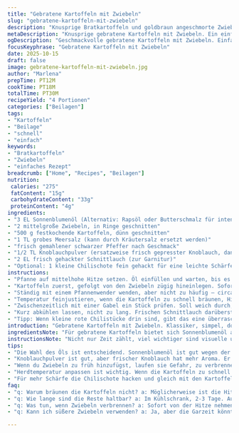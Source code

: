 ```yaml
---
title: "Gebratene Kartoffeln mit Zwiebeln"
slug: "gebratene-kartoffeln-mit-zwiebeln"
description: "Knusprige Bratkartoffeln und goldbraun angeschmorte Zwiebeln, gewürzt mit grobem Salz, schwarzem Pfeffer und einem Hauch Knoblauchpulver. Die Zubereitung erfolgt in einer beschichteten Pfanne, um sie außen kross, innen zart zu halten. Frisch gehackter Schnittlauch sorgt für den letzten frischen Impuls. Eine einfache Beilage, die ohne unnötigen Schnickschnack auskommt und sich durch Beobachtung und Fingerspitzengefühl steuern lässt."
metaDescription: "Knusprige gebratene Kartoffeln mit Zwiebeln. Ein einfacher Klassiker, der jede Mahlzeit bereichert."
ogDescription: "Geschmackvolle gebratene Kartoffeln mit Zwiebeln. Einfach zubereitet und immer ein Genuss."
focusKeyphrase: "Gebratene Kartoffeln mit Zwiebeln"
date: 2025-10-15
draft: false
image: gebratene-kartoffeln-mit-zwiebeln.jpg
author: "Marlena"
prepTime: PT12M
cookTime: PT18M
totalTime: PT30M
recipeYield: "4 Portionen"
categories: ["Beilagen"]
tags:
- "Kartoffeln"
- "Beilage"
- "schnell"
- "einfach"
keywords:
- "Bratkartoffeln"
- "Zwiebeln"
- "einfaches Rezept"
breadcrumb: ["Home", "Recipes", "Beilagen"]
nutrition: 
 calories: "275"
 fatContent: "15g"
 carbohydrateContent: "33g"
 proteinContent: "4g"
ingredients:
- "3 EL Sonnenblumenöl (Alternativ: Rapsöl oder Butterschmalz für intensiveren Geschmack)"
- "2 mittelgroße Zwiebeln, in Ringe geschnitten"
- "500 g festkochende Kartoffeln, dünn geschnitten"
- "1 TL grobes Meersalz (kann durch Kräutersalz ersetzt werden)"
- "frisch gemahlener schwarzer Pfeffer nach Geschmack"
- "1/2 TL Knoblauchpulver (ersatzweise frisch gepresster Knoblauch, dann später zugeben)"
- "2 EL frisch gehackter Schnittlauch (zur Garnitur)"
- "Optional: 1 kleine Chilischote fein gehackt für eine leichte Schärfe"
instructions:
- "Pfanne auf mittelhohe Hitze setzen. Öl einfüllen und warten, bis es richtig heiß wird – das Flirren sichtbar, leichter Rauch steigt auf. Gemüsereste vermeiden, sonst spritzt es."
- "Kartoffeln zuerst, gefolgt von den Zwiebeln zügig hineinlegen. Sofort salzen, das Salz entzieht Wasser, wichtig für eine knusprige Oberfläche. Pfeffer und Knoblauchpulver ebenfalls darüberstreuen. Frischen Knoblauch lieber später, damit er nicht verbrennt."
- "Ständig mit einem Pfannenwender wenden, aber nicht zu häufig – circa alle 3 Minuten. So entsteht eine braune Kruste, kein matschiger Brei. Hört sich an wie leichtes Knistern, sehen wie goldene Flocken an den Kanten."
- "Temperatur feinjustieren, wenn die Kartoffeln zu schnell bräunen, Hitze reduzieren. Zu kalt heißt matschig, zu heiß verbrennt am Rand. Riecht man Röstaromen und leicht nussigen Duft, perfekt."
- "Zwischenzeitlich mit einer Gabel ein Stück prüfen. Soll weich durch, aber nicht mehlig zerfallen. Sind sie außen kross und innen samtweich, Herd ausmachen."
- "Kurz abkühlen lassen, nicht zu lang. Frischen Schnittlauch darüberstreuen, bunter Kontrast, leicht scharf und frisch. Sofort servieren. Aufgewärmt geht, wird aber nie mehr so."
- "Tipp: Wenn kleine rote Chilistücke drin sind, gibt das eine überraschende Würze. Für mehr Aroma anstelle Knoblauchpulver frischen Knoblauch in Butter kurz anschwitzen, dann Kartoffeln zugeben."
introduction: "Gebratene Kartoffeln mit Zwiebeln. Klassiker, simpel, doch oft unterschätzt. Nicht nur Beilage, sondern Herzstück. Über Jahre habe ich immer wieder an den Feinheiten gefeilt: Wie heiß darf das Öl sein, wann salzen? Lauwarm oder richtig heiß? Welcher Zeitpunkt für das Wenden? Jedes Mal neue Erkenntnisse, besonders mit festkochenden Kartoffeln. Geräusch und Duft sind die besten Anhaltspunkte. Manchmal dachte ich: zu schnell gewendet, keine Kruste bekommen. Oder Zwiebeln zu spät hinzugefügt, matschig geworden. Hier die Essenz. Wichtig ist: Beobachten, riechen, fühlen. Mit Schnittlauch oben drauf – nicht nur weil es hübsch aussieht, sondern der klare Frischekick dazukommt."
ingredientsNote: "Für gebratene Kartoffeln bietet sich Sonnenblumenöl an, weil es hohe Temperaturen gut verträgt. Alternativ Butterschmalz sorgt für extra Geschmack, verbrennt aber schneller, also aufpassen. Rapsöl neutral und günstig. Statt Knoblauchpulver kann man frischen Knoblauch nehmen, aber erst später zugeben, damit er nicht bitter wird. Kartoffeln dünn schneiden, sonst dauert der Garprozess zu lange oder sie bleiben innen roh. Zwiebeln unbedingt frisch – die süßen Röstaromen sind entscheidend. Wer es etwas schärfer mag, kann eine kleine Chilischote fein hacken und mitbraten. Salz nicht zu früh, sonst Wasserverlust und das Endprodukt wird matschig. Bundesüblicher Küchen-Salzstreuer funktioniert, wer mag, nimmt grobes Meersalz für Better Kontrolle."
instructionsNote: "Nicht nur Zeit zählt, viel wichtiger sind visuelle und taktile Anhaltspunkte: Öl muss richtig heiß sein. Wenn es schimmert und leicht raucht, ist es Zeit für Kartoffeln. Das Geräusch – ein zischendes Knistern – zeigt, ob die Hitze stimmt. Zu häufiges Wenden verhindert Krustenbildung. Lieber alle paar Minuten wenden, dann bildet sich die goldene Röstaromen-Schicht. Temperatur anpassen, wenn Kartoffeln zu braun werden, Hitze reduzieren – was bei jedem Herd anders ist. Gabelprobe: Sollte leicht hineingleiten ohne großen Widerstand, aber nicht zerfallen. Zwiebeln erst mittendrin raufschmeißen, sonst verbrennen sie. Frischer Schnittlauch wird ganz zuletzt drübergestreut, um Aroma zu bewahren. So pragmatisch und ohne Gedöns gelingen knusprige Bratkartoffeln immer."
tips:
- "Die Wahl des Öls ist entscheidend. Sonnenblumenöl ist gut wegen der hohen Temperatur, Butterschmalz gibt Geschmack. Rapsöl? Neutral, dafür günstig. Immer beachten: Bei Butterschmalz aufpassen, sonst verbrennt es schnell."
- "Knoblauchpulver ist gut, aber frischer Knoblauch hat mehr Aroma. Er muss aber später rein, sonst wird er bitter. Achte darauf, dass die Kartoffeln dünn geschnitten werden, so garen sie gleichmäßig und bleiben nicht roh."
- "Wenn du Zwiebeln zu früh hinzufügst, laufen sie Gefahr, zu verbrennen. Ich mache das meistens in der Mitte der Garzeit. In jedem Fall gilt: Immer mal wieder mit einer Gabel probieren und fühlen, wie sie sich anfühlen."
- "Herdtemperatur anpassen ist wichtig. Wenn die Kartoffeln zu schnell bräunen, dann Hitze reduzieren. Merkst du den nussigen Duft? Gut so. Der richtige Punkt ist entscheidend für knusprige Bratkartoffeln."
- "Für mehr Schärfe die Chilischote hacken und gleich mit den Kartoffeln braten. Achte darauf, dass alles gleichmäßig bräunt. Am Ende frischen Schnittlauch drüberstreuen, das gibt Frische und Farbe."
faq:
- "q: Warum bräunen die Kartoffeln nicht? a: Möglicherweise ist die Hitze zu niedrig. Öl sollte schimmern und leicht rauchen. Instant-Kruste kommt, wenn du darauf achtest."
- "q: Wie lange sind die Reste haltbar? a: Im Kühlschrank, 2-3 Tage. Aufwärmen ist möglich, verliert aber Knusprigkeit. Wenn du es in der Pfanne machst? Das bringt es zurück."
- "q: Was tun, wenn Zwiebeln verbrennen? a: Sofort von der Hitze nehmen und später wieder hinzufügen. Von Anfang an mittendrin dazugeben, das ist besser. Garprobe hilft."
- "q: Kann ich süßere Zwiebeln verwenden? a: Ja, aber die Garzeit könnte unterschiedlich sein. Milder Geschmack bringt etwas anderes. Maische sie gegen Ende hinzu für die Süße."

---
```

